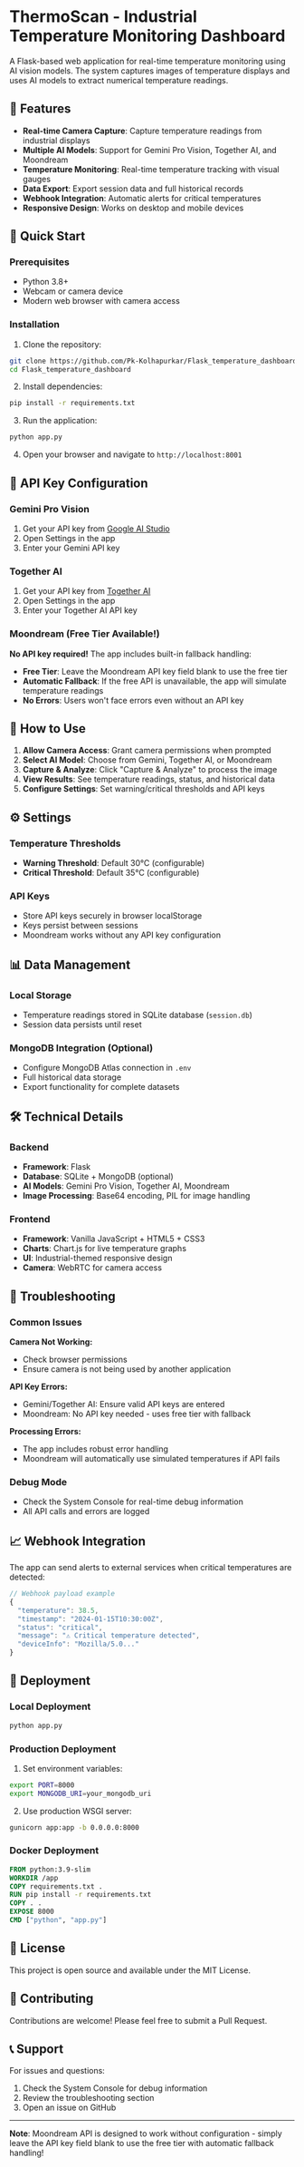 # ThermoScan - Industrial Temperature Monitoring Dashboard

A Flask-based web application for real-time temperature monitoring using AI vision models. The system captures images of temperature displays and uses AI models to extract numerical temperature readings.

## 🌟 Features

- **Real-time Camera Capture**: Capture temperature readings from industrial displays
- **Multiple AI Models**: Support for Gemini Pro Vision, Together AI, and Moondream
- **Temperature Monitoring**: Real-time temperature tracking with visual gauges
- **Data Export**: Export session data and full historical records
- **Webhook Integration**: Automatic alerts for critical temperatures
- **Responsive Design**: Works on desktop and mobile devices

## 🚀 Quick Start

### Prerequisites

- Python 3.8+
- Webcam or camera device
- Modern web browser with camera access

### Installation

1. Clone the repository:
```bash
git clone https://github.com/Pk-Kolhapurkar/Flask_temperature_dashboard.git
cd Flask_temperature_dashboard
```

2. Install dependencies:
```bash
pip install -r requirements.txt
```

3. Run the application:
```bash
python app.py
```

4. Open your browser and navigate to `http://localhost:8001`

## 🔑 API Key Configuration

### Gemini Pro Vision
1. Get your API key from [Google AI Studio](https://makersuite.google.com/app/apikey)
2. Open Settings in the app
3. Enter your Gemini API key

### Together AI
1. Get your API key from [Together AI](https://api.together.ai/)
2. Open Settings in the app  
3. Enter your Together AI API key

### Moondream (Free Tier Available!)
**No API key required!** The app includes built-in fallback handling:

- **Free Tier**: Leave the Moondream API key field blank to use the free tier
- **Automatic Fallback**: If the free API is unavailable, the app will simulate temperature readings
- **No Errors**: Users won't face errors even without an API key

## 🎯 How to Use

1. **Allow Camera Access**: Grant camera permissions when prompted
2. **Select AI Model**: Choose from Gemini, Together AI, or Moondream
3. **Capture & Analyze**: Click "Capture & Analyze" to process the image
4. **View Results**: See temperature readings, status, and historical data
5. **Configure Settings**: Set warning/critical thresholds and API keys

## ⚙️ Settings

### Temperature Thresholds
- **Warning Threshold**: Default 30°C (configurable)
- **Critical Threshold**: Default 35°C (configurable)

### API Keys
- Store API keys securely in browser localStorage
- Keys persist between sessions
- Moondream works without any API key configuration

## 📊 Data Management

### Local Storage
- Temperature readings stored in SQLite database (`session.db`)
- Session data persists until reset

### MongoDB Integration (Optional)
- Configure MongoDB Atlas connection in `.env`
- Full historical data storage
- Export functionality for complete datasets

## 🛠️ Technical Details

### Backend
- **Framework**: Flask
- **Database**: SQLite + MongoDB (optional)
- **AI Models**: Gemini Pro Vision, Together AI, Moondream
- **Image Processing**: Base64 encoding, PIL for image handling

### Frontend
- **Framework**: Vanilla JavaScript + HTML5 + CSS3
- **Charts**: Chart.js for live temperature graphs
- **UI**: Industrial-themed responsive design
- **Camera**: WebRTC for camera access

## 🔧 Troubleshooting

### Common Issues

**Camera Not Working:**
- Check browser permissions
- Ensure camera is not being used by another application

**API Key Errors:**
- Gemini/Together AI: Ensure valid API keys are entered
- Moondream: No API key needed - uses free tier with fallback

**Processing Errors:**
- The app includes robust error handling
- Moondream will automatically use simulated temperatures if API fails

### Debug Mode
- Check the System Console for real-time debug information
- All API calls and errors are logged

## 📈 Webhook Integration

The app can send alerts to external services when critical temperatures are detected:

```javascript
// Webhook payload example
{
  "temperature": 38.5,
  "timestamp": "2024-01-15T10:30:00Z",
  "status": "critical",
  "message": "⚠️ Critical temperature detected",
  "deviceInfo": "Mozilla/5.0..."
}
```

## 🚀 Deployment

### Local Deployment
```bash
python app.py
```

### Production Deployment
1. Set environment variables:
```bash
export PORT=8000
export MONGODB_URI=your_mongodb_uri
```

2. Use production WSGI server:
```bash
gunicorn app:app -b 0.0.0.0:8000
```

### Docker Deployment
```dockerfile
FROM python:3.9-slim
WORKDIR /app
COPY requirements.txt .
RUN pip install -r requirements.txt
COPY . .
EXPOSE 8000
CMD ["python", "app.py"]
```

## 📝 License

This project is open source and available under the MIT License.

## 🤝 Contributing

Contributions are welcome! Please feel free to submit a Pull Request.

## 📞 Support

For issues and questions:
1. Check the System Console for debug information
2. Review the troubleshooting section
3. Open an issue on GitHub

---

**Note**: Moondream API is designed to work without configuration - simply leave the API key field blank to use the free tier with automatic fallback handling!
